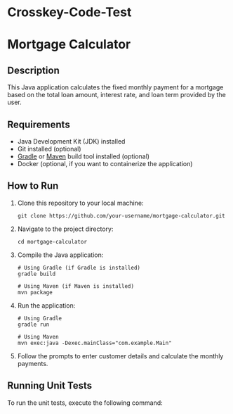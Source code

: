 # Crosskey-Code-Test

# Mortgage Calculator

## Description
This Java application calculates the fixed monthly payment for a mortgage based on the total loan amount, interest rate, and loan term provided by the user. 

## Requirements
- Java Development Kit (JDK) installed
- Git installed (optional)
- [Gradle](https://gradle.org/) or [Maven](https://maven.apache.org/) build tool installed (optional)
- Docker (optional, if you want to containerize the application)

## How to Run
1. Clone this repository to your local machine:
    ```
    git clone https://github.com/your-username/mortgage-calculator.git
    ```
2. Navigate to the project directory:
    ```
    cd mortgage-calculator
    ```
3. Compile the Java application:
    ```
    # Using Gradle (if Gradle is installed)
    gradle build

    # Using Maven (if Maven is installed)
    mvn package
    ```
4. Run the application:
    ```
    # Using Gradle
    gradle run

    # Using Maven
    mvn exec:java -Dexec.mainClass="com.example.Main"
    ```
5. Follow the prompts to enter customer details and calculate the monthly payments.

## Running Unit Tests
To run the unit tests, execute the following command:
